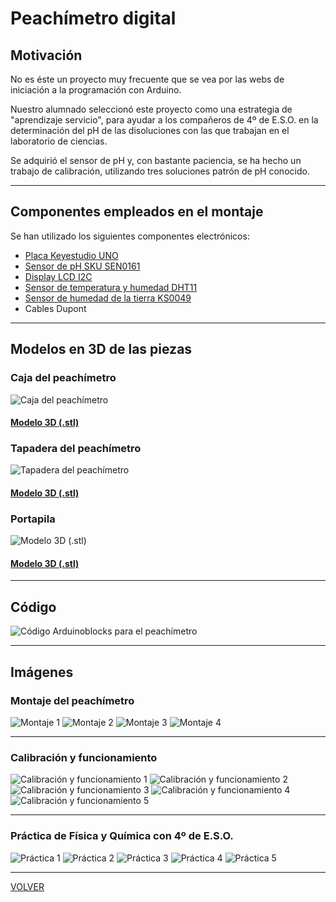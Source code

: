 # Peachímetro digital  

## Motivación  


No es éste un proyecto muy frecuente que se vea por las webs de iniciación a la programación con Arduino.  

Nuestro alumnado seleccionó este proyecto como una estrategia de "aprendizaje servicio", para ayudar a los compañeros de 4º de E.S.O. en la determinación del pH de las disoluciones con las que trabajan en el laboratorio de ciencias.  

Se adquirió el sensor de pH y, con bastante paciencia, se ha hecho un trabajo de calibración, utilizando tres soluciones patrón de pH conocido.  



---
## Componentes empleados en el montaje 

Se han utilizado los siguientes componentes electrónicos:
- [Placa Keyestudio UNO](KS0001_KEYESTUDIO.pdf)
- [Sensor de pH SKU SEN0161](sen0161_dataSheet.pdf)
- [Display LCD I2C](I2C_1602_LCD_datasheet.pdf)
- [Sensor de temperatura y humedad DHT11](DHT11-drobotics.pdf)
- [Sensor de humedad de la tierra KS0049](https://wiki.keyestudio.com/index.php/Ks0049_keyestudio_Soil_Humidity_Sensor)
- Cables Dupont


---
## Modelos en 3D de las piezas

### Caja del peachímetro
![Caja del peachímetro](img/phmetro_caja.png)

#### [Modelo 3D (.stl)](CajaPhmetro.stl)

### Tapadera del peachímetro
![Tapadera del peachímetro](img/phmetro_tapa.png)

#### [Modelo 3D (.stl)](TapaPhmetro.stl)

### Portapila
![Modelo 3D (.stl)](img/phmetro_portapila.png)

#### [Modelo 3D (.stl)](PortapilasPhmetro.stl)

---

## Código  
![Código Arduinoblocks para el peachímetro](img/programa_pHmetro.png)


---

## Imágenes   

### Montaje del peachímetro  
![Montaje 1](img/montaje1.jpg "Peachímetro montado: aspecto exterior")
![Montaje 2](img/montaje2.jpg "Imprimiendo la tapadera")
![Montaje 3](img/montaje3.jpg "Instalando el sensor de pH")
![Montaje 4](img/montaje4.jpg "Vista interior con todo ya montado")


---


### Calibración y funcionamiento
![Calibración y funcionamiento 1](img/funcionamiento1.jpg "Comprobando el funcionamiento del display con un potenciómetro")
![Calibración y funcionamiento 2](img/funcionamiento2.jpg "Calibrando con una disolución patrón")
![Calibración y funcionamiento 3](img/funcionamiento3.jpg "Adquisición de datos a través del puerto serie")
![Calibración y funcionamiento 4](img/funcionamiento4.jpg "Recta de calibración del sensor")
![Calibración y funcionamiento 5](img/mates1.jpg "Analizando la recta de calibración en clase de matemáticas")


---


### Práctica de Física y Química con 4º de E.S.O.
![Práctica 1](img/fyq1.jpg "Presentando la práctica al alumnado")
![Práctica 2](img/fyq2.jpg "Haciendo una medida")
![Práctica 3](img/fyq3.jpg "Una alumna realiza una medida con el peachímetro")
![Práctica 4](img/fyq4.jpg "El profesor realiza una medida")
![Práctica 5](img/fyq5.jpg "El profesor realiza otra medida")

---

[VOLVER](https://angelmicelti.github.io/VilladiegoSTEAM/)
